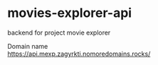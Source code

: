 # movies-explorer-api

backend for project movie explorer

Domain name  
https://api.mexp.zagyrkti.nomoredomains.rocks/


